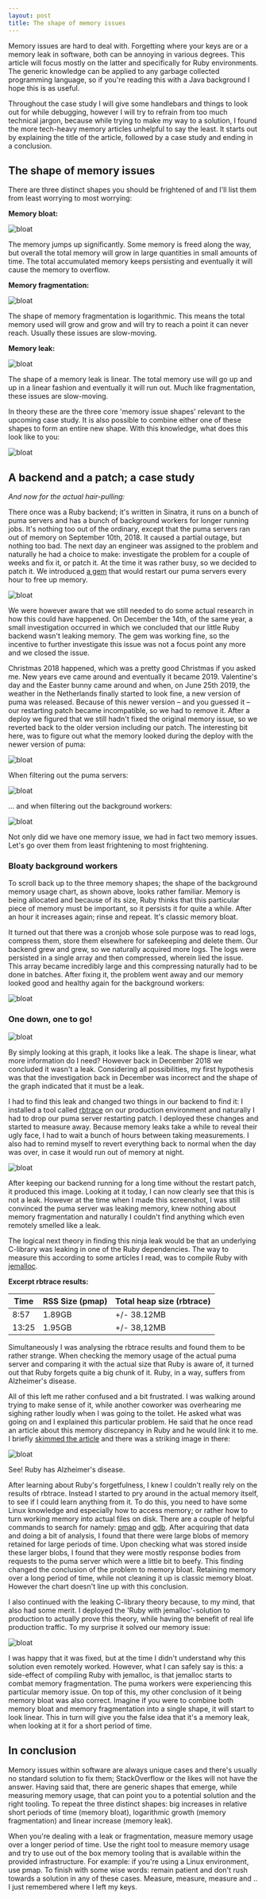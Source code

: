 ```yaml
---
layout: post
title: The shape of memory issues
---
```


Memory issues are hard to deal with. Forgetting where your keys are or a memory leak in software, both can be annoying in various degrees. This article will focus mostly on the latter and specifically for Ruby environments. The generic knowledge can be applied to any garbage collected programming language, so if you're reading this with a Java background I hope this is as useful.

Throughout the case study I will give some handlebars and things to look out for while debugging, however I will try to refrain from too much technical jargon, because while trying to make my way to a solution, I found the more tech-heavy memory articles unhelpful to say the least. It starts out by explaining the title of the article, followed by a case study and ending in a conclusion.

## The shape of memory issues

There are three distinct shapes you should be frightened of and I'll list them from least worrying to most worrying:

**Memory bloat:**

![bloat](/img/1/1.png)

The memory jumps up significantly. Some memory is freed along the way, but overall the total memory will grow in large quantities in small amounts of time. The total accumulated memory keeps persisting and eventually it will cause the memory to overflow.

**Memory fragmentation:**

![bloat](/img/1/2.png)

The shape of memory fragmentation is logarithmic. This means the total memory used will grow and grow and will try to reach a point it can never reach. Usually these issues are slow-moving.

**Memory leak:**

![bloat](/img/1/3.png)

The shape of a memory leak is linear. The total memory use will go up and up in a linear fashion and eventually it will run out. Much like fragmentation, these issues are slow-moving.

In theory these are the three core 'memory issue shapes' relevant to the upcoming case study. It is also possible to combine either one of these shapes to form an entire new shape. With this knowledge, what does this look like to you:

![bloat](/img/1/4.png)

## A backend and a patch; a case study

*And now for the actual hair-pulling:*

There once was a Ruby backend; it's written in Sinatra, it runs on a bunch of puma servers and has a bunch of background workers for longer running jobs. It's nothing too out of the ordinary, except that the puma servers ran out of memory on September 10th, 2018. It caused a partial outage, but nothing too bad. The next day an engineer was assigned to the problem and naturally he had a choice to make: investigate the problem for a couple of weeks and fix it, or patch it. At the time it was rather busy, so we decided to patch it. We introduced [a gem](https://github.com/schneems/puma_worker_killer) that would restart our puma servers every hour to free up memory.

![bloat](/img/1/5.png)

We were however aware that we still needed to do some actual research in how this could have happened. On December the 14th, of the same year, a small investigation occurred in which we concluded that our little Ruby backend wasn't leaking memory. The gem was working fine, so the incentive to further investigate this issue was not a focus point any more and we closed the issue.

Christmas 2018 happened, which was a pretty good Christmas if you asked me. New years eve came around and eventually it became 2019. Valentine's day and the Easter bunny came around and when, on June 25th 2019, the weather in the Netherlands finally started to look fine, a new version of puma was released. Because of this newer version – and you guessed it – our restarting patch became incompatible, so we had to remove it. After a deploy we figured that we still hadn't fixed the original memory issue, so we reverted back to the older version including our patch. The interesting bit here, was to figure out what the memory looked during the deploy with the newer version of puma:

![bloat](/img/1/6.png)

When filtering out the puma servers:

![bloat](/img/1/8.png)

... and when filtering out the background workers:

![bloat](/img/1/7.png)

Not only did we have one memory issue, we had in fact two memory issues. Let's go over them from least frightening to most frightening.

### Bloaty background workers

To scroll back up to the three memory shapes; the shape of the background memory usage chart, as shown above, looks rather familiar. Memory is being allocated and because of its size, Ruby thinks that this particular piece of memory must be important, so it persists it for quite a while. After an hour it increases again; rinse and repeat. It's classic memory bloat.

It turned out that there was a cronjob whose sole purpose was to read logs, compress them, store them elsewhere for safekeeping and delete them. Our backend grew and grew, so we naturally acquired more logs. The logs were persisted in a single array and then compressed, wherein lied the issue. This array became incredibly large and this compressing naturally had to be done in batches. After fixing it, the problem went away and our memory looked good and healthy again for the background workers:

![bloat](/img/1/9.png)

### One down, one to go!

![bloat](/img/1/4.png)

By simply looking at this graph, it looks like a leak. The shape is linear, what more information do I need? However back in December 2018 we concluded it wasn't a leak. Considering all possibilities, my first hypothesis was that the investigation back in December was incorrect and the shape of the graph indicated that it must be a leak.

I had to find this leak and changed two things in our backend to find it: I installed a tool called [rbtrace](https://github.com/tmm1/rbtrace) on our production environment and naturally I had to drop our puma server restarting patch. I deployed these changes and started to measure away. Because memory leaks take a while to reveal their ugly face, I had to wait a bunch of hours between taking measurements. I also had to remind myself to revert everything back to normal when the day was over, in case it would run out of memory at night.

![bloat](/img/1/13.png)

After keeping our backend running for a long time without the restart patch, it produced this image. Looking at it today, I can now clearly see that this is not a leak. However at the time when I made this screenshot, I was still convinced the puma server was leaking memory, knew nothing about memory fragmentation and naturally I couldn't find anything which even remotely smelled like a leak.

The logical next theory in finding this ninja leak would be that an underlying C-library was leaking in one of the Ruby dependencies. The way to measure this according to some articles I read, was to compile Ruby with [jemalloc](http://jemalloc.net/).

**Excerpt rbtrace results:**

Time   | RSS Size (pmap) | Total heap size (rbtrace)
-------|-----------------|---------------------------
 8:57  | 1.89GB          | +/- 38.12MB
 13:25 | 1.95GB          | +/- 38,12MB

Simultaneously I was analysing the rbtrace results and found them to be rather strange. When checking the memory usage of the actual puma server and comparing it with the actual size that Ruby is aware of, it turned out that Ruby forgets quite a big chunk of it. Ruby, in a way, suffers from Alzheimer's disease.

All of this left me rather confused and a bit frustrated. I was walking around trying to make sense of it, while another coworker was overhearing me sighing rather loudly when I was going to the toilet. He asked what was going on and I explained this particular problem. He said that he once read an article about this memory discrepancy in Ruby and he would link it to me. I briefly [skimmed the article](https://www.joyfulbikeshedding.com/blog/2019-03-14-what-causes-ruby-memory-bloat.html) and there was a striking image in there:

![bloat](/img/1/11.png)

See! Ruby has Alzheimer's disease.

After learning about Ruby's forgetfulness, I knew I couldn't really rely on the results of rbtrace. Instead I started to pry around in the actual memory itself, to see if I could learn anything from it. To do this, you need to have some Linux knowledge and especially how to access memory; or rather how to turn working memory into actual files on disk. There are a couple of helpful commands to search for namely: [pmap](https://linux.die.net/man/1/pmap) and [gdb](https://www.gnu.org/software/gdb/). After acquiring that data and doing a bit of analysis, I found that there were large blobs of memory retained for large periods of time. Upon checking what was stored inside these larger blobs, I found that they were mostly response bodies from requests to the puma server which were a little bit to beefy. This finding changed the conclusion of the problem to memory bloat. Retaining memory over a long period of time, while not cleaning it up is classic memory bloat. However the chart doesn't line up with this conclusion.

I also continued with the leaking C-library theory because, to my mind, that also had some merit. I deployed the 'Ruby with jemalloc'-solution to production to actually prove this theory, while having the benefit of real life production traffic. To my surprise it solved our memory issue:

![bloat](/img/1/12.png)

I was happy that it was fixed, but at the time I didn't understand why this solution even remotely worked. However, what I can safely say is this: a side-effect of compiling Ruby with jemalloc, is that jemalloc starts to combat memory fragmentation. The puma workers were experiencing this particular memory issue. On top of this, my other conclusion of it being memory bloat was also correct. Imagine if you were to combine both memory bloat and memory fragmentation into a single shape, it will start to look linear. This in turn will give you the false idea that it's a memory leak, when looking at it for a short period of time.

## In conclusion

Memory issues within software are always unique cases and there's usually no standard solution to fix them; StackOverflow or the likes will not have the answer. Having said that, there are generic shapes that emerge, while measuring memory usage, that can point you to a potential solution and the right tooling. To repeat the three distinct shapes: big increases in relative short periods of time (memory bloat), logarithmic growth (memory fragmentation) and linear increase (memory leak).

When you're dealing with a leak or fragmentation, measure memory usage over a longer period of time. Use the right tool to measure memory usage and try to use out of the box memory tooling that is available within the provided infrastructure. For example: if you're using a Linux environment, use pmap. To finish with some wise words: remain patient and don't rush towards a solution in any of these cases. Measure, measure, measure and .. I just remembered where I left my keys.
